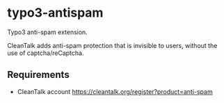 # typo3-antispam
Typo3 anti-spam extension.

CleanTalk adds anti-spam protection that is invisible to users, without the use of captcha/reCaptcha.

## Requirements

* CleanTalk account https://cleantalk.org/register?product=anti-spam